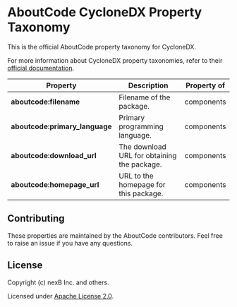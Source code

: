 # AboutCode CycloneDX Property Taxonomy

This is the official AboutCode property taxonomy for CycloneDX.

For more information about CycloneDX property taxonomies, refer to
their [official documentation](https://github.com/CycloneDX/cyclonedx-property-taxonomy).

<table>
<thead>
    <tr>
        <th>Property</th>
        <th>Description</th>
        <th>Property of</th>
    </tr>
</thead>
<tbody>
    <tr>
        <td><b>aboutcode:filename</b></td>
        <td>Filename of the package.</td>
        <td>components</td>
    </tr>
    <tr>
        <td><b>aboutcode:primary_language</b></td>
        <td>Primary programming language.</td>
        <td>components</td>
    </tr>
    <tr>
        <td><b>aboutcode:download_url</b></td>
        <td>The download URL for obtaining the package.</td>
        <td>components</td>
    </tr>
    <tr>
        <td><b>aboutcode:homepage_url</b></td>
        <td>URL to the homepage for this package.</td>
        <td>components</td>
    </tr>
</tbody>
</table>


## Contributing

These properties are maintained by the AboutCode contributors. 
Feel free to raise an issue if you have any questions.


## License

Copyright (c) nexB Inc. and others.

Licensed under [Apache License 2.0](./LICENSE).
